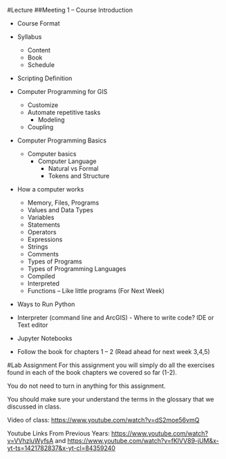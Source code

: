 ﻿#Lecture
##Meeting 1 – Course Introduction
* Course Format
* Syllabus
  * Content
  * Book
  * Schedule

* Scripting Definition
* Computer Programming for GIS
  * Customize
  * Automate repetitive tasks
    * Modeling
  * Coupling

* Computer Programming Basics
  * Computer basics
    * Computer Language
      * Natural vs Formal
      * Tokens and Structure
* How a computer works
  * Memory, Files, Programs
  * Values and Data Types
  * Variables
  * Statements
  * Operators
  * Expressions
  * Strings
  * Comments
  * Types of Programs
  * Types of Programming Languages
  * Compiled
  * Interpreted
  * Functions – Like little programs (For Next Week)
* Ways to Run Python
 * Interpreter (command line and ArcGIS) - Where to write code? IDE or Text editor
 * Jupyter Notebooks

* Follow the book for chapters 1 – 2 (Read ahead for next week 3,4,5)

#Lab Assignment
For this assignment you will simply do all the exercises found in each of the book chapters we covered so far (1-2).  

You do not need to turn in anything for this assignment.

You should make sure your understand the terms in the glossary that we discussed in class.

Video of class: https://www.youtube.com/watch?v=dS2moe56vmQ

Youtube Links From Previous Years: https://www.youtube.com/watch?v=VVhzluWyfsA and https://www.youtube.com/watch?v=fKlVV89-jUM&x-yt-ts=1421782837&x-yt-cl=84359240
